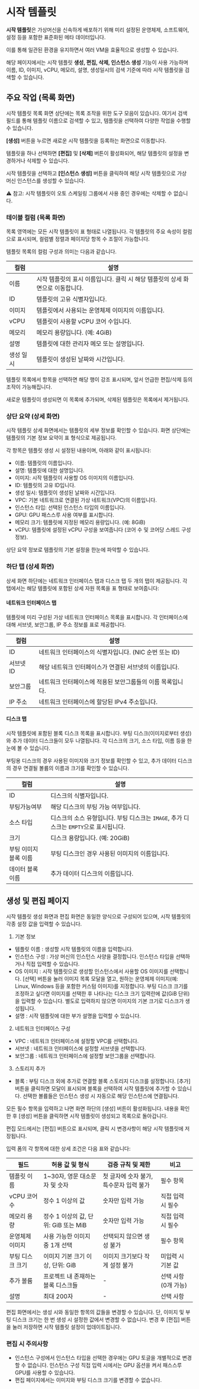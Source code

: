 # 시작 템플릿

**시작 템플릿**은 가상머신을 신속하게 배포하기 위해 미리 설정된 운영체제, 소프트웨어, 설정 등을 포함한 표준화된 메타 데이터입니다.

이를 통해 일관된 환경을 유지하면서 여러 VM을 효율적으로 생성할 수 있습니다.

해당 페이지에서는 시작 템플릿 **생성, 편집, 삭제, 인스턴스 생성** 기능이 사용 가능하며 이름, ID, 이미지, vCPU, 메모리, 설명, 생성일시의 검색 기준에 따라 시작 템플릿을 검색할 수 있습니다. 

## 주요 작업 (목록 화면)

시작 템플릿 목록 화면 상단에는 목록 조작을 위한 도구 모음이 있습니다. 여기서 검색 필드를 통해 템플릿 이름으로 검색할 수 있고, 템플릿을 선택하여 다양한 작업을 수행할 수 있습니다.

**[생성]** 버튼을 누르면 새로운 시작 템플릿을 등록하는 화면으로 이동합니다.

템플릿을 하나 선택하면 **[편집]** 및 **[삭제]** 버튼이 활성화되어, 해당 템플릿의 설정을 변경하거나 삭제할 수 있습니다.

시작 템플릿을 선택하고 **[인스턴스 생성]** 버튼을 클릭하여 해당 시작 템플릿으로 가상 머신 인스턴스를 생성할 수 있습니다.

⚠️ 참고: 시작 템플릿이 오토 스케일링 그룹에서 사용 중인 경우에는 삭제할 수 없습니다.

### 테이블 컬럼 (목록 화면)

목록 영역에는 모든 시작 템플릿이 표 형태로 나열됩니다. 각 템플릿의 주요 속성이 컬럼으로 표시되며, 컬럼별 정렬과 페이지당 항목 수 조절이 가능합니다.

템플릿 목록의 컬럼 구성과 의미는 다음과 같습니다.

| 컬럼 | 설명 |
| --- | --- |
| 이름 | 시작 템플릿의 표시 이름입니다. 클릭 시 해당 템플릿의 상세 화면으로 이동합니다. |
| ID | 템플릿의 고유 식별자입니다. |
| 이미지 | 템플릿에서 사용되는 운영체제 이미지의 이름입니다. |
| vCPU | 템플릿이 사용할 vCPU 코어 수입니다. |
| 메모리 | 메모리 용량입니다. (예: 4GiB) |
| 설명 | 템플릿에 대한 관리자 메모 또는 설명입니다. |
| 생성 일시 | 템플릿이 생성된 날짜와 시간입니다. |

템플릿 목록에서 항목을 선택하면 해당 행이 강조 표시되며, 앞서 언급한 편집/삭제 등의 조작이 가능해집니다.

새로운 템플릿이 생성되면 이 목록에 추가되며, 삭제된 템플릿은 목록에서 제거됩니다.

### 상단 요약 (상세 화면)

시작 템플릿 상세 화면에서는 템플릿의 세부 정보를 확인할 수 있습니다. 화면 상단에는 템플릿의 기본 정보 요약이 표 형식으로 제공됩니다.

각 항목은 템플릿 생성 시 설정된 내용이며, 아래와 같이 표시됩니다:

- 이름: 템플릿의 이름입니다.
- 설명: 템플릿에 대한 설명입니다.
- 이미지: 시작 템플릿이 사용할 OS 이미지의 이름입니다.
- ID: 템플릿의 고유 ID입니다.
- 생성 일시: 템플릿이 생성된 날짜와 시간입니다.
- VPC: 기본 네트워크로 연결된 가상 네트워크(VPC)의 이름입니다.
- 인스턴스 타입: 선택된 인스턴스 타입의 이름입니다.
- GPU: GPU 패스스루 사용 여부를 표시합니다.
- 메모리 크기: 템플릿에 지정된 메모리 용량입니다. (예: 8GiB)
- vCPU: 템플릿에 설정된 vCPU 구성을 보여줍니다 (코어 수 및 코어당 스레드 구성 정보).

상단 요약 정보로 템플릿의 기본 설정을 한눈에 파악할 수 있습니다.

### 하단 탭 (상세 화면)

상세 화면 하단에는 네트워크 인터페이스 탭과 디스크 탭 두 개의 탭이 제공됩니다. 각 탭에서는 해당 템플릿에 포함된 상세 자원 목록을 표 형태로 보여줍니다:

#### 네트워크 인터페이스 탭
템플릿에 미리 구성된 가상 네트워크 인터페이스 목록을 표시합니다. 각 인터페이스에 대해 서브넷, 보안그룹, IP 주소 정보를 표로 제공합니다.

| 컬럼 | 설명 |
| --- | --- |
| ID | 네트워크 인터페이스의 식별자입니다. (NIC 순번 또는 ID) |
| 서브넷 ID | 해당 네트워크 인터페이스가 연결된 서브넷의 이름입니다. |
| 보안그룹 | 네트워크 인터페이스에 적용된 보안그룹들의 이름 목록입니다. |
| IP 주소 | 네트워크 인터페이스에 할당된 IPv4 주소입니다. |

#### 디스크 탭
시작 템플릿에 포함된 블록 디스크 목록을 표시합니다. 부팅 디스크(이미지로부터 생성)와 추가 데이터 디스크들이 모두 나열됩니다. 각 디스크의 크기, 소스 타입, 이름 등을 한눈에 볼 수 있습니다. 

부팅용 디스크의 경우 사용된 이미지와 크기 정보를 확인할 수 있고, 추가 데이터 디스크의 경우 연결될 볼륨의 이름과 크기를 확인할 수 있습니다.

| 컬럼 | 설명 |
| --- | --- |
| ID | 디스크의 식별자입니다. |
| 부팅가능여부 | 해당 디스크의 부팅 가능 여부입니다. |
| 소스 타입 | 디스크의 소스 유형입니다. 부팅 디스크는 `IMAGE`, 추가 디스크는 `EMPTY`으로 표시됩니다. |
| 크기 | 디스크 용량입니다. (예: 20GiB) |
| 부팅 이미지 블록 이름 | 부팅 디스크인 경우 사용된 이미지의 이름입니다. |
| 데이터 블록 이름 | 추가 데이터 디스크의 이름입니다. |

## 생성 및 편집 페이지

시작 템플릿 생성 화면과 편집 화면은 동일한 양식으로 구성되어 있으며, 시작 템플릿의 각종 설정 값을 입력할 수 있습니다.

1. 기본 정보
- 템플릿 이름 : 생성할 시작 템플릿의 이름을 입력합니다.
- 인스턴스 구성 : 가상 머신의 인스턴스 사양을 결정합니다. 인스턴스 타입을 선택하거나 직접 입력할 수 있습니다.
- OS 이미지 : 시작 템플릿으로 생성할 인스턴스에서 사용할 OS 이미지를 선택합니다. [선택] 버튼을 눌러 이미지 목록 모달을 열고, 원하는 운영체제 이미지(예: Linux, Windows 등을 포함한 커스텀 이미지)를 지정합니다. 부팅 디스크 크기를 조정하고 싶다면 이미지를 선택한 후 나타나는 디스크 크기 입력란에 값(GiB 단위)을 입력할 수 있습니다. 별도로 입력하지 않으면 이미지의 기본 크기로 디스크가 생성됩니다.
- 설명 : 시작 템플릿에 대한 부가 설명을 입력할 수 있습니다.

2. 네트워크 인터페이스 구성
- VPC : 네트워크 인터페이스에 설정할 VPC를 선택합니다.
- 서브넷 : 네트워크 인터페이스에 설정할 서브넷을 선택합니다.
- 보안그룹 : 네트워크 인터페이스에 설정할 보안그룹을 선택합니다.

3. 스토리지 추가
- 블록 : 부팅 디스크 외에 추가로 연결할 블록 스토리지 디스크를 설정합니다. [추가] 버튼을 클릭하면 모달이 표시되며 블록을 선택하여 시작 템플릿에 추가할 수 있습니다. 선택한 볼륨들은 인스턴스 생성 시 자동으로 해당 인스턴스에 연결됩니다. 

모든 필수 항목을 입력하고 나면 화면 하단의 [생성] 버튼이 활성화됩니다. 내용을 확인한 후 [생성] 버튼을 클릭하면 시작 템플릿이 생성되고 목록으로 돌아갑니다.

편집 모드에서는 [편집] 버튼으로 표시되며, 클릭 시 변경사항이 해당 시작 템플릿에 저장됩니다.

입력 폼의 각 항목에 대한 상세 조건은 다음 표와 같습니다:

| 필드 | 허용 값 및 형식 | 검증 규칙 및 제한 | 비고 |
| --- |  --- |  --- |  --- |
| 템플릿 이름 | 1~30자, 영문 대소문자 및 숫자 | 첫 글자에 숫자 불가, 특수문자 입력 불가 | 필수 항목 |
| vCPU 코어 수 | 정수 1 이상의 값 | 숫자만 입력 가능 | 직접 입력 시 필수 |
| 메모리 용량 | 정수 1 이상의 값, 단위: GiB 또는 MiB | 숫자만 입력 가능 | 직접 입력 시 필수 |
| 운영체제 이미지 | 사용 가능한 이미지 중 1개 선택 | 선택되지 않으면 생성 불가 | 필수 항목 |
| 부팅 디스크 크기 | 이미지 기본 크기 이상, 단위: GiB | 이미지 크기보다 작게 설정 불가 | 미입력 시 기본 값 |
| 추가 볼륨 | 프로젝트 내 존재하는 블록 디스크들 | - | 선택 사항 (0개 가능) |
| 설명 | 최대 200자 | - | 선택 사항 |

편집 화면에서는 생성 시와 동일한 항목의 값들을 변경할 수 있습니다. 단, 이미지 및 부팅 디스크 크기는 한 번 생성 시 설정한 값에서 변경할 수 없습니다. 변경 후 [편집] 버튼을 눌러 저장하면 시작 템플릿 설정이 업데이트됩니다.

### 편집 시 주의사항
- 인스턴스 구성에서 인스턴스 타입을 선택한 경우에는 GPU 토글을 개별적으로 변경할 수 없습니다. 인스턴스 구성 직접 입력 시에서는 GPU 옵션을 켜서 패스스루 GPU를 사용할 수 있습니다.
- 편집 페이지에서는 이미지와 부팅 디스크 크기를 변경할 수 없습니다.